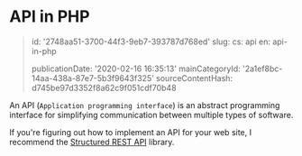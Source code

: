 API in PHP
==========

> id: '2748aa51-3700-44f3-9eb7-393787d768ed'
> slug:
> 	cs: api
> 	en: api-in-php
> 
> publicationDate: '2020-02-16 16:35:13'
> mainCategoryId: '2a1ef8bc-14aa-438a-87e7-5b3f9643f325'
> sourceContentHash: d745be97d3352f8a62c9f051cdf70b48

An API (`Application programming interface`) is an abstract programming interface for simplifying communication between multiple types of software.

If you're figuring out how to implement an API for your web site, I recommend the [Structured REST API](https://github.com/baraja-core/structured-api) library.
